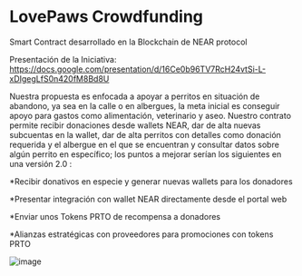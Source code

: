 # LovePaws Crowdfunding

Smart Contract desarrollado en la Blockchain de NEAR protocol

Presentación de la Iniciativa: https://docs.google.com/presentation/d/16Ce0b96TV7RcH24vtSi-L-xDIgegLfS0n420fM8Bd8U

Nuestra propuesta es enfocada a apoyar a perritos en situación de abandono, ya sea en la calle o en albergues, la meta inicial es conseguir apoyo para gastos como alimentación, veterinario y aseo. Nuestro contrato permite recibir donaciones desde wallets NEAR, dar de alta nuevas subcuentas en la wallet, dar de alta perritos con detalles como donación requerida y el albergue en el que se encuentran y consultar datos sobre algún perrito en específico; los puntos a mejorar serían los siguientes en una versión 2.0 :

*Recibir donativos en especie y generar nuevas wallets para los donadores

*Presentar integración con wallet NEAR directamente desde el portal web

*Enviar unos Tokens PRTO de recompensa a donadores

*Alianzas estratégicas con proveedores para promociones con tokens PRTO

![image](https://user-images.githubusercontent.com/20521029/171917425-ef2a05ec-3396-4188-9093-9a9e8e28bf62.png)
